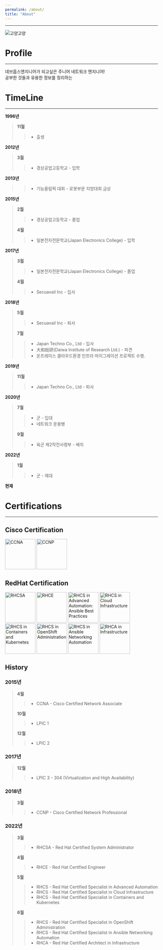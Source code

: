 ```yaml
---
permalink: /about/
title: "About"
---
```

---
![고양고양](https://avatars.githubusercontent.com/u/63218097?v=4)

# Profile  
---
데브옵스엔지니어가 되고싶은 주니어 네트워크 엔지니어!  
공부한 것들과 유용한 정보를 정리하는

# TimeLine
---
**1996년**  
>**11월**  
>> - 출생   


**2012년**  
>**3월**  
>> - 경상공업고등학교 - 입학  


**2013년**  
>> - 기능올림픽 대회 - 로봇부문 지방대회 금상  


**2015년**
>**2월**  
>> - 경상공업고등학교 - 졸업  
>
>**4월**  
>> - 일본전자전문학교(Japan Electronics College) - 입학  


**2017년**  
>**3월**  
>> - 일본전자전문학교(Japan Electronics College) - 졸업   
>> 
>**4월**  
>> - Secuavail Inc - 입사  


**2018년**  
>**5월**  
>> - Secuavail Inc - 퇴사  
>> 
>**7월**  
>> - Japan Techno Co., Ltd - 입사  
>> - 大和総研(Daiwa Institute of Research Ltd.) - 파견  
>> - 온프레미스 클라우드환경 인프라 마이그레이션 프로젝트 수행.  


**2019년**
>**11월**  
>> - Japan Techno Co., Ltd - 퇴사  
>  

**2020년**  
>**7월**  
>> - 군 - 입대  
>> - 네트워크 운용병  
>> 
>> 
>**9월**  
>> - 육군 제2작전사령부 - 배치  

**2022년**
>**1월**  
>> - 군 - 제대  
>>
**현재**

# Certifications  
---
## Cisco Certification
<a href="https://www.credly.com/badges/7d904446-7329-4d53-93a4-df5be61c886f"><img src="https://images.credly.com/size/340x340/images/683783d8-eaac-4c37-a14d-11bd8a36321d/ccna_600.png" width=100 alt="CCNA"></a> 
<a href="https://www.credly.com/badges/6fa81a01-e9cc-430c-9578-8c51b2fb0e2a"><img src="https://images.credly.com/size/340x340/images/706353b7-3a49-4e7b-80d6-ce80a597f580/cisco_ccnp_R_26S.png" width=100 alt="CCNP"></a>  

## RedHat Certification
<a href="https://www.credly.com/badges/d795e65e-bc48-45ec-aef7-4caf709b73b5"><img src="https://images.credly.com/size/340x340/images/572de0ba-2c59-4816-a59d-b0e1687e45ee/image.png" width=100 alt="RHCSA"></a>
<a href="https://www.credly.com/badges/3c3513ae-173a-4dfb-8b9d-f8a63d63cd83"><img src="https://images.credly.com/size/340x340/images/19c4e804-54fe-4857-b022-7cfd5520596c/image.png" width=100 alt="RHCE"></a>
<a href="https://www.credly.com/badges/66aa7a55-51c2-44c2-81e8-b48375898a0f"><img src="https://images.credly.com/size/340x340/images/bac8e6c2-e93e-419b-9348-9b09c7ba283b/image.png" width=100 alt="RHCS in Advanced Automation: Ansible Best Practices"></a>
<a href="https://www.credly.com/badges/25ac6cbe-a7e4-4550-8cbe-e27691a9447a"><img src="https://images.credly.com/size/340x340/images/51c369dc-fe98-4642-8eb5-b994cc1231e0/image.png" width=100 alt="RHCS in Cloud Infrastructure"></a>
<a href="https://www.credly.com/badges/39c6dc08-8f48-40b4-9363-069369db9cbd"><img src="https://images.credly.com/size/340x340/images/1dd8824f-d6b6-4967-906a-7bd3c0063fae/image.png" width=100 alt="RHCS in Containers and Kubernetes"></a>
<a href="https://www.credly.com/badges/de96b347-fe6a-4d4c-9707-7163399282ce"><img src="https://images.credly.com/size/340x340/images/b8ca27dc-36f7-4ca4-ad86-b2610b5227ed/image.png" width=100 alt="RHCS in OpenShift Administration"></a>
<a href="https://www.credly.com/badges/32f35380-febb-445a-9c82-f0e71c9c15df"><img src="https://images.credly.com/size/340x340/images/4c31b83c-3570-4fed-9bb3-8518a6eb81ca/image.png" width=100 alt="RHCS in Ansible Networking Automation"></a>
<a href="https://www.credly.com/badges/bb34600e-6c4a-4fbf-910c-6dd8070fabbe"><img src="https://images.credly.com/size/340x340/images/fdac57a1-cecc-4790-89da-ac5e6121fef1/image.png" width=100 alt="RHCA in Infrastructure"></a>

## History  
### 2015년
>**4월**  
>> - CCNA - Cisco Certified Network Associate  
> 
>**10월**  
>> - LPIC 1  
> 
>**12월**  
>> - LPIC 2  

### 2017년
>**12월**  
>> - LPIC 3 - 304 (Virtualization and High Availability)  

### 2018년
>**3월**  
>> - CCNP - Cisco Certified Network Professional  

### 2022년
>**3월**  
>> - RHCSA - Red Hat Certified System Administrator  
> 
>**4월**  
>> - RHCE - Red Hat Certified Engineer  
> 
>**5월**  
>> - RHCS - Red Hat Certified Specialist in Advanced Automation  
>> - RHCS - Red Hat Certified Specialist in Cloud Infrastructure  
>> - RHCS - Red Hat Certified Specialist in Containers and Kubernetes  
> 
>**6월**  
>> - RHCS - Red Hat Certified Specialist in OpenShift Administration  
>> - RHCS - Red Hat Certified Specialist in Ansible Networking Automation  
>> - RHCA - Red Hat Certified Architect in Infrastructure  
> 
